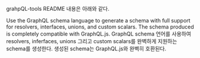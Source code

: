 grahpQL-tools README 내용은 아래와 같다.

Use the GraphQL schema language to generate a schema with full support for resolvers, interfaces, unions, and custom scalars.
The schema produced is completely compatible with GraphQL.js.
GraphQL schema 언어를 사용하여 resolvers, inferfaces, unions 그리고 custom scalars를 완벽하게 지원하는 schema를 생성한다.
생성된 schema는 GraphQL.js와 완벽히 호환된다.
